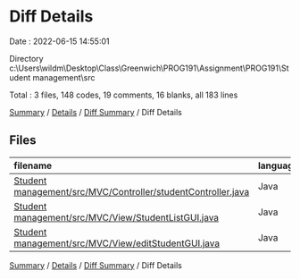 # Diff Details

Date : 2022-06-15 14:55:01

Directory c:\\Users\\wildm\\Desktop\\Class\\Greenwich\\PROG191\\Assignment\\PROG191\\Student management\\src

Total : 3 files,  148 codes, 19 comments, 16 blanks, all 183 lines

[Summary](results.md) / [Details](details.md) / [Diff Summary](diff.md) / Diff Details

## Files
| filename | language | code | comment | blank | total |
| :--- | :--- | ---: | ---: | ---: | ---: |
| [Student management/src/MVC/Controller/studentController.java](/Student%20management/src/MVC/Controller/studentController.java) | Java | 20 | 6 | 2 | 28 |
| [Student management/src/MVC/View/StudentListGUI.java](/Student%20management/src/MVC/View/StudentListGUI.java) | Java | 125 | 10 | 12 | 147 |
| [Student management/src/MVC/View/editStudentGUI.java](/Student%20management/src/MVC/View/editStudentGUI.java) | Java | 3 | 3 | 2 | 8 |

[Summary](results.md) / [Details](details.md) / [Diff Summary](diff.md) / Diff Details